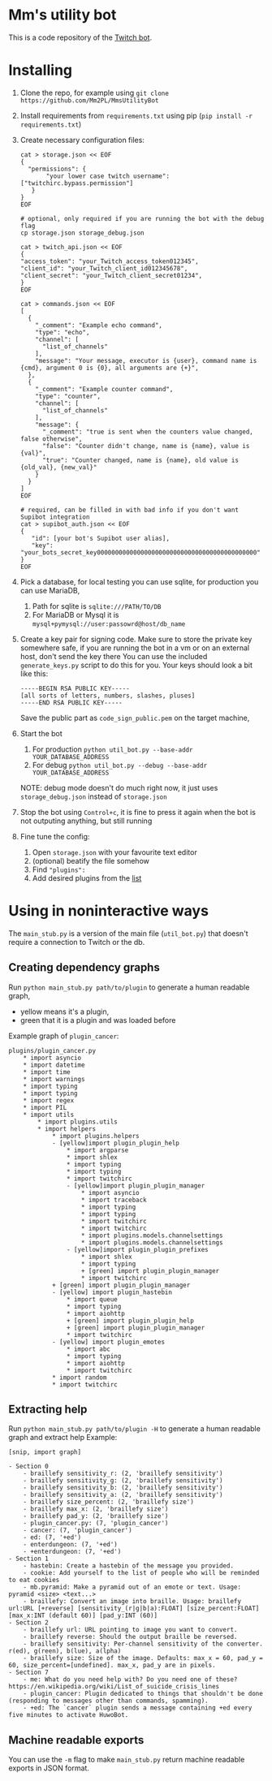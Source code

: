 # Mm's utility bot
This is a code repository of the [Twitch bot](https://www.twitch.tv/mm_sutilitybot).

# Installing

1. Clone the repo, for example using `git clone https://github.com/Mm2PL/MmsUtilityBot`
2. Install requirements from `requirements.txt` using pip (`pip install -r requirements.txt`)
3. Create necessary configuration files:<br>
    ```shell script
    cat > storage.json << EOF
    {
      "permissions": {
           "your lower case twitch username": ["twitchirc.bypass.permission"]
       }
    }
    EOF
   
    # optional, only required if you are running the bot with the debug flag
    cp storage.json storage_debug.json
    
    cat > twitch_api.json << EOF
    {
    "access_token": "your_Twitch_access_token012345",
    "client_id": "your_Twitch_client_id012345678",
    "client_secret": "your_Twitch_client_secret01234",
    }
    EOF
   
    cat > commands.json << EOF
    [
      {
        "_comment": "Example echo command",
        "type": "echo",
        "channel": [
          "list_of_channels"
        ],
        "message": "Your message, executor is {user}, command name is {cmd}, argument 0 is {0}, all arguments are {+}",
      },
      {
        "_comment": "Example counter command",
        "type": "counter",
        "channel": [
          "list_of_channels"
        ],
        "message": {
          "_comment": "true is sent when the counters value changed, false otherwise",
          "false": "Counter didn't change, name is {name}, value is {val}",
          "true": "Counter changed, name is {name}, old value is {old_val}, {new_val}"
        }
      }
    ]
    EOF
   
   # required, can be filled in with bad info if you don't want Supibot integration
   cat > supibot_auth.json << EOF
   {
       "id": [your bot's Supibot user alias],
       "key": "your_bots_secret_key00000000000000000000000000000000000000000000"
   }
   EOF
    ```
4. Pick a database, for local testing you can use sqlite, for production you can use MariaDB,
    1. Path for sqlite is `sqlite:///PATH/TO/DB`
    2. For MariaDB or Mysql it is `mysql+pymysql://user:passowrd@host/db_name`
5. Create a key pair for signing code. Make sure to store the private key somewhere safe, if you are running the bot in a vm or on an external host, don't send the key there
    You can use the included `generate_keys.py` script to do this for you.
    Your keys should look a bit like this:
    ```
    -----BEGIN RSA PUBLIC KEY-----
    [all sorts of letters, numbers, slashes, pluses]
    -----END RSA PUBLIC KEY-----
    ```
   Save the public part as `code_sign_public.pem` on the target machine,
   
6. Start the bot
    1. For production `python util_bot.py --base-addr YOUR_DATABASE_ADDRESS`
    2. For debug `python util_bot.py --debug --base-addr YOUR_DATABASE_ADDRESS`
    
    NOTE: debug mode doesn't do much right now, it just uses `storage_debug.json` instead of `storage.json`
8. Stop the bot using `Control+c`, it is fine to press it again when the bot is not outputing anything, but still running
9. Fine tune the config:
    1. Open `storage.json` with your favourite text editor
    2. (optional) beatify the file somehow
    3. Find `"plugins":`
    4. Add desired plugins from the [list](list_of_plugins.md)
    
# Using in noninteractive ways
The `main_stub.py` is a version of the main file (`util_bot.py`) that doesn't require a connection to Twitch or the db.

## Creating dependency graphs
Run `python main_stub.py path/to/plugin` to generate a human readable graph, 
 - yellow means it's a plugin, 
 - green that it is a plugin and was loaded before
 
Example graph of `plugin_cancer`:
```
plugins/plugin_cancer.py
    * import asyncio
    * import datetime
    * import time
    * import warnings
    * import typing
    * import typing
    * import regex
    * import PIL
    * import utils
        * import plugins.utils
        * import helpers
            * import plugins.helpers
            - [yellow]import plugin_plugin_help
                * import argparse
                * import shlex
                * import typing
                * import typing
                * import twitchirc
                - [yellow]import plugin_plugin_manager
                    * import asyncio
                    * import traceback
                    * import typing
                    * import typing
                    * import twitchirc
                    * import twitchirc
                    * import plugins.models.channelsettings
                    * import plugins.models.channelsettings
                - [yellow]import plugin_plugin_prefixes
                    * import shlex
                    * import typing
                    + [green] import plugin_plugin_manager
                    * import twitchirc
            + [green] import plugin_plugin_manager
            - [yellow] import plugin_hastebin
                * import queue
                * import typing
                * import aiohttp
                + [green] import plugin_plugin_help
                + [green] import plugin_plugin_manager
                * import twitchirc
            - [yellow] import plugin_emotes
                * import abc
                * import typing
                * import aiohttp
                * import twitchirc
            * import random
            * import twitchirc
```

## Extracting help
Run `python main_stub.py path/to/plugin -H` to generate a human readable graph and extract help
Example: 
```
[snip, import graph]

- Section 0
    - braillefy sensitivity_r: (2, 'braillefy sensitivity')
    - braillefy sensitivity_g: (2, 'braillefy sensitivity')
    - braillefy sensitivity_b: (2, 'braillefy sensitivity')
    - braillefy sensitivity_a: (2, 'braillefy sensitivity')
    - braillefy size_percent: (2, 'braillefy size')
    - braillefy max_x: (2, 'braillefy size')
    - braillefy pad_y: (2, 'braillefy size')
    - plugin_cancer.py: (7, 'plugin_cancer')
    - cancer: (7, 'plugin_cancer')
    - ed: (7, '+ed')
    - enterdungeon: (7, '+ed')
    - +enterdungeon: (7, '+ed')
- Section 1
    - hastebin: Create a hastebin of the message you provided.
    - cookie: Add yourself to the list of people who will be reminded to eat cookies
    - mb.pyramid: Make a pyramid out of an emote or text. Usage: pyramid <size> <text...>
    - braillefy: Convert an image into braille. Usage: braillefy url:URL [+reverse] [sensitivity_(r|g|b|a):FLOAT] [size_percent:FLOAT] [max_x:INT (default 60)] [pad_y:INT (60)]
- Section 2
    - braillefy url: URL pointing to image you want to convert.
    - braillefy reverse: Should the output braille be reversed.
    - braillefy sensitivity: Per-channel sensitivity of the converter. r(ed), g(reen), b(lue), a(lpha)
    - braillefy size: Size of the image. Defaults: max_x = 60, pad_y = 60, size_percent=[undefined]. max_x, pad_y are in pixels.
- Section 7
    - me: What do you need help with? Do you need one of these? https://en.wikipedia.org/wiki/List_of_suicide_crisis_lines
    - plugin_cancer: Plugin dedicated to things that shouldn't be done (responding to messages other than commands, spamming).
    - +ed: The `cancer` plugin sends a message containing +ed every five minutes to activate HuwoBot.
```

## Machine readable exports
You can use the `-m` flag to make `main_stub.py` return machine readable exports in JSON format.
